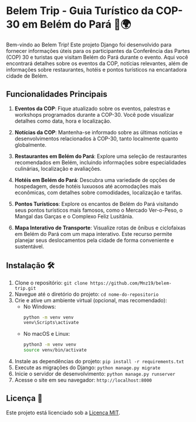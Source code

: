 # Belem Trip - Guia Turístico da COP-30 em Belém do Pará 🌴🌍

Bem-vindo ao Belem Trip! Este projeto Django foi desenvolvido para fornecer informações úteis para os participantes da Conferência das Partes (COP) 30 e turistas que visitam Belém do Pará durante o evento. Aqui você encontrará detalhes sobre os eventos da COP, notícias relevantes, além de informações sobre restaurantes, hotéis e pontos turísticos na encantadora cidade de Belém.

## Funcionalidades Principais

1. **Eventos da COP**: Fique atualizado sobre os eventos, palestras e workshops programados durante a COP-30. Você pode visualizar detalhes como data, hora e localização.
   
2. **Notícias da COP**: Mantenha-se informado sobre as últimas notícias e desenvolvimentos relacionados à COP-30, tanto localmente quanto globalmente.

3. **Restaurantes em Belém do Pará**: Explore uma seleção de restaurantes recomendados em Belém, incluindo informações sobre especialidades culinárias, localização e avaliações.

4. **Hotéis em Belém do Pará**: Descubra uma variedade de opções de hospedagem, desde hotéis luxuosos até acomodações mais econômicas, com detalhes sobre comodidades, localização e tarifas.

5. **Pontos Turísticos**: Explore os encantos de Belém do Pará visitando seus pontos turísticos mais famosos, como o Mercado Ver-o-Peso, o Mangal das Garças e o Complexo Feliz Lusitânia.

6. **Mapa Interativo de Transporte**: Visualize rotas de ônibus e ciclofaixas em Belém do Pará com um mapa interativo. Este recurso permite planejar seus deslocamentos pela cidade de forma conveniente e sustentável.

## Instalação 🛠️

1. Clone o repositório: `git clone https://github.com/Mnz19/belem-trip.git`
2. Navegue até o diretório do projeto: `cd nome-do-repositorio`
3. Crie e ative um ambiente virtual (opcional, mas recomendado):
    - No Windows:
      ```bash
      python -m venv venv
      venv\Scripts\activate
      ```
    - No macOS e Linux:
      ```bash
      python3 -m venv venv
      source venv/bin/activate
      ```
4. Instale as dependências do projeto: `pip install -r requirements.txt`
5. Execute as migrações do Django: `python manage.py migrate`
6. Inicie o servidor de desenvolvimento: `python manage.py runserver`
7. Acesse o site em seu navegador: `http://localhost:8000`

## Licença 📝

Este projeto está licenciado sob a [Licença MIT](LICENSE).
